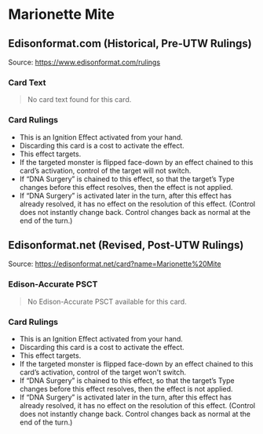 # Marionette Mite

## Edisonformat.com (Historical, Pre-UTW Rulings)

Source: https://www.edisonformat.com/rulings

### Card Text

> No card text found for this card.

### Card Rulings

*   This is an Ignition Effect activated from your hand.
*   Discarding this card is a cost to activate the effect.
*   This effect targets.
*   If the targeted monster is flipped face-down by an effect chained to this card’s activation, control of the target will not switch.
*   If “DNA Surgery” is chained to this effect, so that the target’s Type changes before this effect resolves, then the effect is not applied.
*   If “DNA Surgery” is activated later in the turn, after this effect has already resolved, it has no effect on the resolution of this effect. (Control does not instantly change back. Control changes back as normal at the end of the turn.)

## Edisonformat.net (Revised, Post-UTW Rulings)

Source: https://edisonformat.net/card?name=Marionette%20Mite

### Edison-Accurate PSCT

> No Edison-Accurate PSCT available for this card.

### Card Rulings

*   This is an Ignition Effect activated from your hand.
*   Discarding this card is a cost to activate the effect.
*   This effect targets.
*   If the targeted monster is flipped face-down by an effect chained to this card’s activation, control of the target won't switch.
*   If “DNA Surgery” is chained to this effect, so that the target’s Type changes before this effect resolves, then the effect is not applied.
*   If “DNA Surgery” is activated later in the turn, after this effect has already resolved, it has no effect on the resolution of this effect. (Control does not instantly change back. Control changes back as normal at the end of the turn.)
            